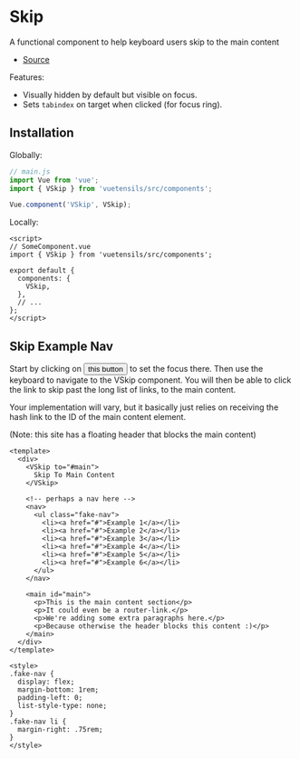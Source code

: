 # Skip

A functional component to help keyboard users skip to the main content

- [Source](https://github.com/AustinGil/vuetensils/blob/master/src/components/VSkip/VSkip.vue)

Features:
- Visually hidden by default but visible on focus.
- Sets `tabindex` on target when clicked (for focus ring).

## Installation

Globally:

```js
// main.js
import Vue from 'vue';
import { VSkip } from 'vuetensils/src/components';

Vue.component('VSkip', VSkip);
```

Locally:

```vue
<script>
// SomeComponent.vue
import { VSkip } from 'vuetensils/src/components';

export default {
  components: {
    VSkip,
  },
  // ...
};
</script>
```

## Skip Example Nav

Start by clicking on <button>this button</button> to set the focus there. Then use the keyboard to navigate to the VSkip component. You will then be able to click the link to skip past the long list of links, to the main content.

Your implementation will vary, but it basically just relies on receiving the hash link to the ID of the main content element.

(Note: this site has a floating header that blocks the main content)

```vue live
<template>
  <div>
    <VSkip to="#main">
      Skip To Main Content
    </VSkip>

    <!-- perhaps a nav here -->
    <nav>
      <ul class="fake-nav">
        <li><a href="#">Example 1</a></li>
        <li><a href="#">Example 2</a></li>
        <li><a href="#">Example 3</a></li>
        <li><a href="#">Example 4</a></li>
        <li><a href="#">Example 5</a></li>
        <li><a href="#">Example 6</a></li>
      </ul>
    </nav>

    <main id="main">
      <p>This is the main content section</p>
      <p>It could even be a router-link.</p>
      <p>We're adding some extra paragraphs here.</p>
      <p>Because otherwise the header blocks this content :)</p>
    </main>
  </div>
</template>

<style>
.fake-nav {
  display: flex;
  margin-bottom: 1rem;
  padding-left: 0;
  list-style-type: none;
}
.fake-nav li {
  margin-right: .75rem;
}
</style>
```
